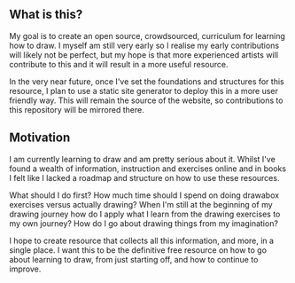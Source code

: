## What is this?

My goal is to create an open source, crowdsourced, curriculum for learning how to draw. I myself am still very early so I realise my early contributions will likely not be perfect, but my hope is that more experienced artists will contribute to this and it will result in a more useful resource. 

In the very near future, once I've set the foundations and structures for this resource, I plan to use a static site generator to deploy this in a more user friendly way. This will remain the source of the website, so contributions to this repository will be mirrored there.

## Motivation

I am currently learning to draw and am pretty serious about it. Whilst I've found a wealth of information, instruction and exercises online and in books I felt like I lacked a roadmap and structure on how to use these resources. 

What should I do first? How much time should I spend on doing drawabox exercises versus actually drawing? When I'm still at the beginning of my drawing journey how do I apply what I learn from the drawing exercises to my own journey? How do I go about drawing things from my imagination?

I hope to create resource that collects all this information, and more, in a single place. I want this to be the definitive free resource on how to go about learning to draw, from just starting off, and how to continue to improve. 